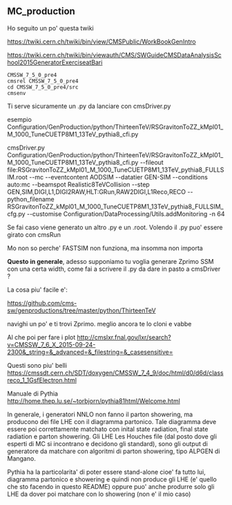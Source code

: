 ## MC_production
Ho seguito un po' questa twiki

https://twiki.cern.ch/twiki/bin/view/CMSPublic/WorkBookGenIntro

https://twiki.cern.ch/twiki/bin/viewauth/CMS/SWGuideCMSDataAnalysisSchool2015GeneratorExerciseatBari

```
CMSSW_7_5_0_pre4
cmsrel CMSSW_7_5_0_pre4
cd CMSSW_7_5_0_pre4/src
cmsenv
```

Ti serve sicuramente un .py da lanciare con cmsDriver.py

esempio Configuration/GenProduction/python/ThirteenTeV/RSGravitonToZZ_kMpl01_M_1000_TuneCUETP8M1_13TeV_pythia8_cfi.py

cmsDriver.py Configuration/GenProduction/python/ThirteenTeV/RSGravitonToZZ_kMpl01_M_1000_TuneCUETP8M1_13TeV_pythia8_cfi.py --fileout file:RSGravitonToZZ_kMpl01_M_1000_TuneCUETP8M1_13TeV_pythia8_FULLSIM.root --mc --eventcontent AODSIM --datatier GEN-SIM --conditions auto:mc --beamspot Realistic8TeVCollision --step GEN,SIM,DIGI,L1,DIGI2RAW,HLT:GRun,RAW2DIGI,L1Reco,RECO --python_filename RSGravitonToZZ_kMpl01_M_1000_TuneCUETP8M1_13TeV_pythia8_FULLSIM_cfg.py --customise Configuration/DataProcessing/Utils.addMonitoring -n 64

Se fai caso viene generato un altro .py e un .root. Volendo il .py puo' essere girato con cmsRun

Mo non so perche' FASTSIM non funziona, ma insomma non importa


**Questo in generale**, adesso supponiamo tu voglia generare Zprimo SSM con una certa width, come fai a scrivere il .py da dare in pasto a cmsDriver ?

La cosa piu' facile e':

https://github.com/cms-sw/genproductions/tree/master/python/ThirteenTeV

navighi un po' e ti trovi Zprimo. meglio ancora te lo cloni e vabbe

Al che poi per fare i plot
http://cmslxr.fnal.gov/lxr/search?v=CMSSW_7_6_X_2015-09-24-2300&_string=&_advanced=&_filestring=&_casesensitive=

Questi sono piu' belli
https://cmssdt.cern.ch/SDT/doxygen/CMSSW_7_4_9/doc/html/d0/d6d/classreco_1_1GsfElectron.html

Manuale di Pythia
http://home.thep.lu.se/~torbjorn/pythia81html/Welcome.html

In generale, i generatori NNLO non fanno il parton showering, ma producono dei file LHE con il diagramma partonico. Tale diagramma deve essere poi correttamente matchato con 
inital state radiation, final state radiation e parton showering.
Gli LHE Les Houches file (dal posto dove gli esperti di MC si incontrano e decidono gli standard), sono gli output di generatore da matchare con algoritmi di parton showering,
tipo ALPGEN di Mangano.

Pythia ha la particolarita' di poter essere stand-alone cioe' fa tutto lui, diagramma partonico e showering e quindi non produce gli LHE (e' quello che sto facendo in questo README) oppure puo' anche produrre solo gli LHE da dover poi matchare con lo showering (non e' il mio caso)